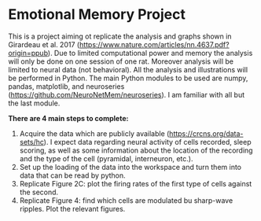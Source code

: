 # Emotional Memory Project

This is a project aiming ot replicate the analysis and graphs shown in Girardeau et al. 2017 (https://www.nature.com/articles/nn.4637.pdf?origin=ppub). Due to limited computational power and memory the analysis will only be done on one session of one rat. Moreover analysis will be limited to neural data (not behavioral).  All the analysis and illustrations will be performed in Python. The main Python modules to be used are numpy, pandas, matplotlib, and neuroseries (https://github.com/NeuroNetMem/neuroseries). I am familiar with all but the last module.  

**There are 4 main steps to complete:**
1. Acquire the data which are publicly available (https://crcns.org/data-sets/hc). I expect data regarding neural activity of cells recorded, sleep scoring, as well as some information about the location of the recording and the type of the cell (pyramidal, interneuron, etc.). 
2. Set up the loading of the data into the workspace and turn them into data that can be read by python. 
3. Replicate Figure 2C: plot the firing rates of the first type of cells against the second. 
4. Replicate Figure 4: find which cells are modulated bu sharp-wave ripples. Plot the relevant figures. 
